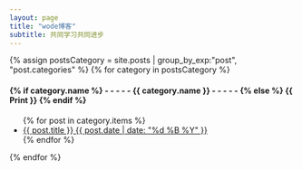 ```yaml
---
layout: page
title: "wode博客"
subtitle: 共同学习共同进步
---
```


<div>
{% assign postsCategory = site.posts | group_by_exp:"post", "post.categories"  %}
{% for category in postsCategory %}
<h4 class="post-teaser__month">
<strong>
{% if category.name %} 
- - - - -  {{ category.name }} - - - - - 
{% else %} 
{{ Print }} 
{% endif %}
</strong>
</h4>
<ul class="list-posts">
<script type="text/javascript" src="/assets/js/jquery.min.js"></script>
<script type="text/javascript">

    $(function(){	

        $(window).scroll(function() {		

            if($(window).scrollTop() >= 100){

                $('.actGotop').fadeIn(300); 

            }else{    

                $('.actGotop').fadeOut(300);    

            }  

        });

        $('.actGotop').click(function(){

        $('html,body').animate({scrollTop: '0px'}, 800);});	

    });

</script>
<div class="actGotop"><a href="javascript:;" title="返回顶部"></a></div>
{% for post in category.items %}
<li class="post-teaser">
<a href="{{ post.url | prepend: site.baseurl }}">
<span class="post-teaser__title">{{ post.title }}</span>
<span class="post-teaser__date">{{ post.date | date: "%d %B %Y" }}</span>
</a>
</li>
{% endfor %}
</ul>
{% endfor %}
</div>